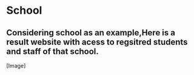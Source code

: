 # School

Considering school as an example,Here is a result website with acess to regsitred students and staff of that school.
----
[Image]
